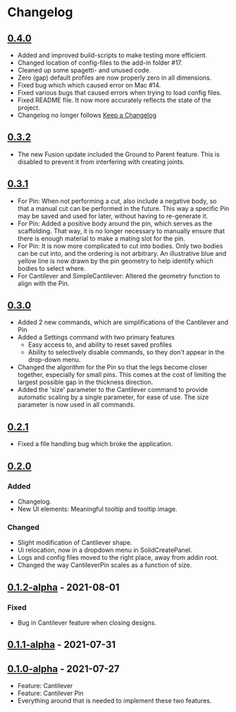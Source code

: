 # Changelog

## [0.4.0]
- Added and improved build-scripts to make testing more efficient.
- Changed location of config-files to the add-in folder #17.
- Cleaned up some spagetti- and unused code.
- Zero (gap) default profiles are now properly zero in all dimensions.
- Fixed bug which which caused error on Mac #14.
- Fixed various bugs that caused errors when trying to load config files.
- Fixed README file. It now more accurately reflects the state of the project.
- Changelog no longer follows [Keep a Changelog](https://keepachangelog.com/en/1.0.0/)

## [0.3.2]
- The new Fusion update included the Ground to Parent feature. This is disabled to prevent it from interfering with creating joints.

## [0.3.1]
- For Pin: When not performing a cut, also include a negative body, so that a manual cut can be performed in the future. This way a specific Pin may be saved and used for later, without having to re-generate it.
- For Pin: Added a positive body around the pin, which serves as the scaffolding. That way, it is no longer necessary to manually ensure that there is enough material to make a mating slot for the pin.
- For Pin: It is now more complicated to cut into bodies. Only two bodies can be cut into, and the ordering is not arbitrary. An illustrative blue and yellow line is now drawn by the pin geometry to help identify which bodies to select where.
- For Cantilever and SimpleCantilever: Altered the geometry function to align with the Pin.


## [0.3.0]
- Added 2 new commands, which are simplifications of the Cantilever and Pin
- Added a Settings command with two primary features
  - Easy access to, and ability to reset saved profiles
  - Ability to selectively disable commands, so they don't appear in the drop-down menu.
- Changed the algorithm for the Pin so that the legs become closer together, especially for small pins. This comes at the cost of limiting the largest possible gap in the thickness direction.
- Added the 'size' parameter to the Cantilever command to provide automatic scaling by a single parameter, for ease of use. The size parameter is now used in all commands.
  

## [0.2.1]
- Fixed a file handling bug which broke the application.

## [0.2.0]

### Added
- Changelog.
- New UI elements: Meaningful tooltip and tooltip image.

### Changed
- Slight modification of Cantilever shape.
- Ui relocation, now in a dropdown menu in SolidCreatePanel.
- Logs and config files moved to the right place, away from addin root.
- Changed the way CantileverPin scales as a function of size.

## [0.1.2-alpha] - 2021-08-01

### Fixed
- Bug in Cantilever feature when closing designs.

## [0.1.1-alpha] - 2021-07-31

## [0.1.0-alpha] - 2021-07-27
- Feature: Cantilever
- Feature: Cantilever Pin
- Everything around that is needed to implement these two features.


[0.4.0]: https://github.com/AlfMikael/snap-generator/compare/0.3.2...0.4.0
[0.3.2]: https://github.com/AlfMikael/snap-generator/compare/0.3.1...0.3.2
[0.3.1]: https://github.com/AlfMikael/snap-generator/compare/0.3.0...0.3.1
[0.3.0]: https://github.com/AlfMikael/snap-generator/compare/0.2.1...0.3.0
[0.2.1]: https://github.com/AlfMikael/snap-generator/compare/0.2.0...0.2.1
[0.2.0]: https://github.com/AlfMikael/snap-generator/compare/v0.1.2-alpha...0.2.0
[0.1.2-alpha]: https://github.com/AlfMikael/snap-generator/compare/v0.1.1-alpha...v0.1.2-alpha
[0.1.1-alpha]: https://github.com/AlfMikael/snap-generator/compare/v0.1.1-alpha...v0.1.2-alpha
[0.1.0-alpha]: https://github.com/AlfMikael/snap-generator/releases/tag/v0.1.0-alpha






